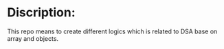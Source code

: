# Discription:

This repo means to create different logics which is related to DSA base on array and objects.